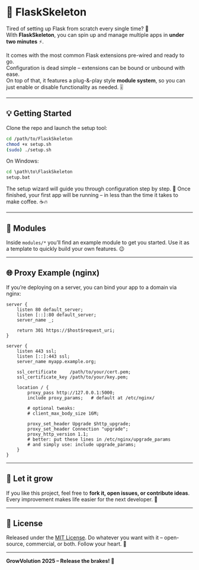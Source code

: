 # 🧪 FlaskSkeleton

Tired of setting up Flask from scratch every single time? 🤯  
With **FlaskSkeleton**, you can spin up and manage multiple apps in **under two minutes** ⚡.

It comes with the most common Flask extensions pre-wired and ready to go.  
Configuration is dead simple – extensions can be bound or unbound with ease.  
On top of that, it features a plug-&-play style **module system**, so you can just enable or disable functionality as needed. 🎚️

---

## 💡 Getting Started
Clone the repo and launch the setup tool:

```bash
cd /path/to/FlaskSkeleton
chmod +x setup.sh
(sudo) ./setup.sh
````

On Windows:

```bat
cd \path\to\FlaskSkeleton
setup.bat
```

The setup wizard will guide you through configuration step by step. 🎯
Once finished, your first app will be running – in less than the time it takes to make coffee. ☕🔥

---

## 🧩 Modules

Inside `modules/*` you’ll find an example module to get you started.
Use it as a template to quickly build your own features. 😉

---

## 🌐 Proxy Example (nginx)

If you’re deploying on a server, you can bind your app to a domain via nginx:

```nginx
server {
    listen 80 default_server;
    listen [::]:80 default_server;
    server_name _;

    return 301 https://$host$request_uri;
}

server {
    listen 443 ssl;
    listen [::]:443 ssl;
    server_name myapp.example.org;

    ssl_certificate     /path/to/your/cert.pem;
    ssl_certificate_key /path/to/your/key.pem;

    location / {
        proxy_pass http://127.0.0.1:5000;
        include proxy_params;   # default at /etc/nginx/

        # optional tweaks:
        # client_max_body_size 16M;

        proxy_set_header Upgrade $http_upgrade;
        proxy_set_header Connection "upgrade";
        proxy_http_version 1.1;
        # better: put these lines in /etc/nginx/upgrade_params
        # and simply use: include upgrade_params;
    }
}
```

---

## 🌱 Let it grow

If you like this project, feel free to **fork it, open issues, or contribute ideas**.
Every improvement makes life easier for the next developer. 💚

---

## 📜 License

Released under the [MIT License](LICENSE).
Do whatever you want with it – open-source, commercial, or both. Follow your heart. 💯

---

**GrowVolution 2025 – Release the brakes! 🚀**